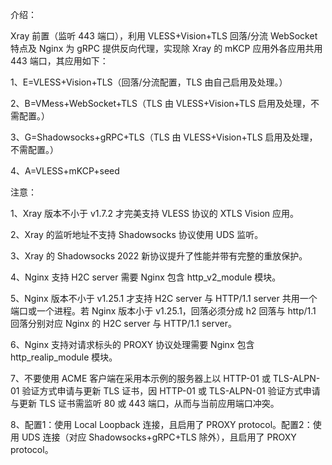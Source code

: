 介绍：

Xray 前置（监听 443 端口），利用 VLESS+Vision+TLS 回落/分流 WebSocket 特点及 Nginx 为 gRPC 提供反向代理，实现除 Xray 的 mKCP 应用外各应用共用 443 端口，其应用如下：

1、E=VLESS+Vision+TLS（回落/分流配置，TLS 由自己启用及处理。）

2、B=VMess+WebSocket+TLS（TLS 由 VLESS+Vision+TLS 启用及处理，不需配置。）

3、G=Shadowsocks+gRPC+TLS（TLS 由 VLESS+Vision+TLS 启用及处理，不需配置。）

4、A=VLESS+mKCP+seed

注意：

1、Xray 版本不小于 v1.7.2 才完美支持 VLESS 协议的 XTLS Vision 应用。

2、Xray 的监听地址不支持 Shadowsocks 协议使用 UDS 监听。

3、Xray 的 Shadowsocks 2022 新协议提升了性能并带有完整的重放保护。

4、Nginx 支持 H2C server 需要 Nginx 包含 http_v2_module 模块。

5、Nginx 版本不小于 v1.25.1 才支持 H2C server 与 HTTP/1.1 server 共用一个端口或一个进程。若 Nginx 版本小于 v1.25.1，回落必须分成 h2 回落与 http/1.1 回落分别对应 Nginx 的 H2C server 与 HTTP/1.1 server。

6、Nginx 支持对请求标头的 PROXY 协议处理需要 Nginx 包含 http_realip_module 模块。

7、不要使用 ACME 客户端在采用本示例的服务器上以 HTTP-01 或 TLS-ALPN-01 验证方式申请与更新 TLS 证书，因 HTTP-01 或 TLS-ALPN-01 验证方式申请与更新 TLS 证书需监听 80 或 443 端口，从而与当前应用端口冲突。

8、配置1：使用 Local Loopback 连接，且启用了 PROXY protocol。配置2：使用 UDS 连接（对应 Shadowsocks+gRPC+TLS 除外），且启用了 PROXY protocol。
